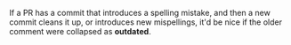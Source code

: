 If a PR has a commit that introduces a spelling mistake, and then a new commit cleans it up, or introduces new mispellings, it'd be nice if the older comment were collapsed as **outdated**.
